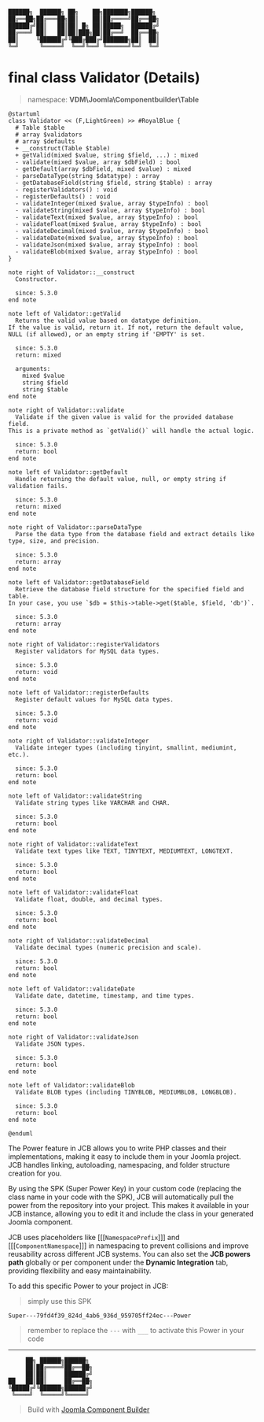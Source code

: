 ```
██████╗  ██████╗ ██╗    ██╗███████╗██████╗
██╔══██╗██╔═══██╗██║    ██║██╔════╝██╔══██╗
██████╔╝██║   ██║██║ █╗ ██║█████╗  ██████╔╝
██╔═══╝ ██║   ██║██║███╗██║██╔══╝  ██╔══██╗
██║     ╚██████╔╝╚███╔███╔╝███████╗██║  ██║
╚═╝      ╚═════╝  ╚══╝╚══╝ ╚══════╝╚═╝  ╚═╝
```
# final class Validator (Details)
> namespace: **VDM\Joomla\Componentbuilder\Table**

```uml
@startuml
class Validator << (F,LightGreen) >> #RoyalBlue {
  # Table $table
  # array $validators
  # array $defaults
  + __construct(Table $table)
  + getValid(mixed $value, string $field, ...) : mixed
  - validate(mixed $value, array $dbField) : bool
  - getDefault(array $dbField, mixed $value) : mixed
  - parseDataType(string $datatype) : array
  - getDatabaseField(string $field, string $table) : array
  - registerValidators() : void
  - registerDefaults() : void
  - validateInteger(mixed $value, array $typeInfo) : bool
  - validateString(mixed $value, array $typeInfo) : bool
  - validateText(mixed $value, array $typeInfo) : bool
  - validateFloat(mixed $value, array $typeInfo) : bool
  - validateDecimal(mixed $value, array $typeInfo) : bool
  - validateDate(mixed $value, array $typeInfo) : bool
  - validateJson(mixed $value, array $typeInfo) : bool
  - validateBlob(mixed $value, array $typeInfo) : bool
}

note right of Validator::__construct
  Constructor.

  since: 5.3.0
end note

note left of Validator::getValid
  Returns the valid value based on datatype definition.
If the value is valid, return it. If not, return the default value,
NULL (if allowed), or an empty string if 'EMPTY' is set.

  since: 5.3.0
  return: mixed
  
  arguments:
    mixed $value
    string $field
    string $table
end note

note right of Validator::validate
  Validate if the given value is valid for the provided database field.
This is a private method as `getValid()` will handle the actual logic.

  since: 5.3.0
  return: bool
end note

note left of Validator::getDefault
  Handle returning the default value, null, or empty string if validation fails.

  since: 5.3.0
  return: mixed
end note

note right of Validator::parseDataType
  Parse the data type from the database field and extract details like type, size, and precision.

  since: 5.3.0
  return: array
end note

note left of Validator::getDatabaseField
  Retrieve the database field structure for the specified field and table.
In your case, you use `$db = $this->table->get($table, $field, 'db')`.

  since: 5.3.0
  return: array
end note

note right of Validator::registerValidators
  Register validators for MySQL data types.

  since: 5.3.0
  return: void
end note

note left of Validator::registerDefaults
  Register default values for MySQL data types.

  since: 5.3.0
  return: void
end note

note right of Validator::validateInteger
  Validate integer types (including tinyint, smallint, mediumint, etc.).

  since: 5.3.0
  return: bool
end note

note left of Validator::validateString
  Validate string types like VARCHAR and CHAR.

  since: 5.3.0
  return: bool
end note

note right of Validator::validateText
  Validate text types like TEXT, TINYTEXT, MEDIUMTEXT, LONGTEXT.

  since: 5.3.0
  return: bool
end note

note left of Validator::validateFloat
  Validate float, double, and decimal types.

  since: 5.3.0
  return: bool
end note

note right of Validator::validateDecimal
  Validate decimal types (numeric precision and scale).

  since: 5.3.0
  return: bool
end note

note left of Validator::validateDate
  Validate date, datetime, timestamp, and time types.

  since: 5.3.0
  return: bool
end note

note right of Validator::validateJson
  Validate JSON types.

  since: 5.3.0
  return: bool
end note

note left of Validator::validateBlob
  Validate BLOB types (including TINYBLOB, MEDIUMBLOB, LONGBLOB).

  since: 5.3.0
  return: bool
end note
 
@enduml
```

The Power feature in JCB allows you to write PHP classes and their implementations, making it easy to include them in your Joomla project. JCB handles linking, autoloading, namespacing, and folder structure creation for you.

By using the SPK (Super Power Key) in your custom code (replacing the class name in your code with the SPK), JCB will automatically pull the power from the repository into your project. This makes it available in your JCB instance, allowing you to edit it and include the class in your generated Joomla component.

JCB uses placeholders like [[[`NamespacePrefix`]]] and [[[`ComponentNamespace`]]] in namespacing to prevent collisions and improve reusability across different JCB systems. You can also set the **JCB powers path** globally or per component under the **Dynamic Integration** tab, providing flexibility and easy maintainability.

To add this specific Power to your project in JCB:

> simply use this SPK
```
Super---79fd4f39_824d_4ab6_936d_959705ff24ec---Power
```
> remember to replace the `---` with `___` to activate this Power in your code

---
```
     ██╗ ██████╗██████╗
     ██║██╔════╝██╔══██╗
     ██║██║     ██████╔╝
██   ██║██║     ██╔══██╗
╚█████╔╝╚██████╗██████╔╝
 ╚════╝  ╚═════╝╚═════╝
```
> Build with [Joomla Component Builder](https://git.vdm.dev/joomla/Component-Builder)

